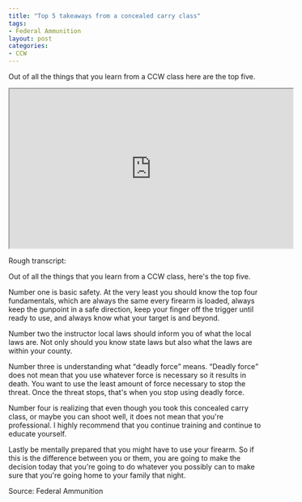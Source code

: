 ```yaml
---
title: "Top 5 takeaways from a concealed carry class"
tags:
- Federal Ammunition
layout: post
categories:
- CCW
---
```


Out of all the things that you learn from a CCW class here are the top five.

<iframe width="560" height="315" src="https://www.youtube.com/embed/ej8eMm51Y4s" title="Top 5 Takeaways From A Concealed Carry Class"></iframe>

Rough transcript:

Out of all the things that you learn from a CCW class, here's the top five.

Number one is basic safety. At the very least you should know the top four fundamentals, which are always the same every firearm is loaded, always keep the gunpoint in a safe direction, keep your finger off the trigger until ready to use, and always know what your target is and beyond.

Number two the instructor local laws should inform you of what the local laws are. Not only should you know state laws but also what the laws are within your county.

Number three is understanding what <q>deadly force</q> means. <q>Deadly force</q> does not mean that you use whatever force is necessary so it results in death. You want to use the least amount of force necessary to stop the threat. Once the threat stops, that's when you stop using deadly force.

Number four is realizing that even though you took this concealed carry class, or maybe you can shoot well, it does not mean that you're professional. I highly recommend that you continue training and continue to educate yourself.

Lastly be mentally prepared that you might have to use your firearm. So if this is the difference between you or them, you are going to make the decision today that you're going to do whatever you possibly can to make sure that you're going home to your family that night.

Source: Federal Ammunition

